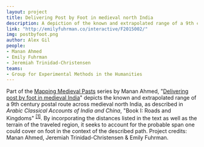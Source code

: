 ```yaml
---
layout: project
title: Delivering Post by Foot in medieval north India
description: A depiction of the known and extrapolated range of a 9th century postal route across medieval north India.
link: "http://emilyfuhrman.co/interactive/F2015002/"
img: postbyfoot.png
author: Alex Gil
people:
- Manan Ahmed
- Emily Fuhrman
- Jeremiah Trinidad-Christensen
teams:
- Group for Experimental Methods in the Humanities
---
```


Part of the <a href="http://xpmethod.plaintext.in/embodied-space-lab/medieval-mapping.html">Mapping Medieval Pasts</a> series by Manan Ahmed, "<a href="http://emilyfuhrman.co/interactive/F2015002/">Delivering post by foot in medieval India</a>" depicts the known and extrapolated range of a 9th century postal route across medieval north India, as described in <i>Arabic Classical Accounts of India and China</i>, "Book I: Roads and Kingdoms" <sup><a href="http://emilyfuhrman.co/interactive/F2015002/">[1]</a></sup>. By incorporating the distances listed in the text as well as the terrain of the traveled region, it seeks to account for the probable span one could cover on foot in the context of the described path. Project credits: Manan Ahmed, Jeremiah Trinidad-Christensen &amp; Emily Fuhrman.